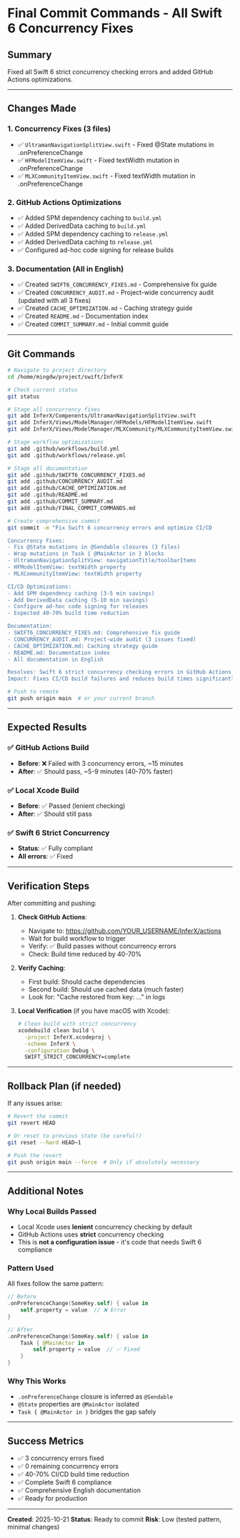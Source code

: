 # Final Commit Commands - All Swift 6 Concurrency Fixes

## Summary

Fixed all Swift 6 strict concurrency checking errors and added GitHub Actions optimizations.

---

## Changes Made

### 1. Concurrency Fixes (3 files)
- ✅ `UltramanNavigationSplitView.swift` - Fixed @State mutations in .onPreferenceChange
- ✅ `HFModelItemView.swift` - Fixed textWidth mutation in .onPreferenceChange
- ✅ `MLXCommunityItemView.swift` - Fixed textWidth mutation in .onPreferenceChange

### 2. GitHub Actions Optimizations
- ✅ Added SPM dependency caching to `build.yml`
- ✅ Added DerivedData caching to `build.yml`
- ✅ Added SPM dependency caching to `release.yml`
- ✅ Added DerivedData caching to `release.yml`
- ✅ Configured ad-hoc code signing for release builds

### 3. Documentation (All in English)
- ✅ Created `SWIFT6_CONCURRENCY_FIXES.md` - Comprehensive fix guide
- ✅ Created `CONCURRENCY_AUDIT.md` - Project-wide concurrency audit (updated with all 3 fixes)
- ✅ Created `CACHE_OPTIMIZATION.md` - Caching strategy guide
- ✅ Created `README.md` - Documentation index
- ✅ Created `COMMIT_SUMMARY.md` - Initial commit guide

---

## Git Commands

```bash
# Navigate to project directory
cd /home/mingdw/project/swift/InferX

# Check current status
git status

# Stage all concurrency fixes
git add InferX/Compenents/UltramanNavigationSplitView.swift
git add InferX/Views/ModelManager/HFModels/HFModelItemView.swift
git add InferX/Views/ModelManager/MLXCommunity/MLXCommunityItemView.swift

# Stage workflow optimizations
git add .github/workflows/build.yml
git add .github/workflows/release.yml

# Stage all documentation
git add .github/SWIFT6_CONCURRENCY_FIXES.md
git add .github/CONCURRENCY_AUDIT.md
git add .github/CACHE_OPTIMIZATION.md
git add .github/README.md
git add .github/COMMIT_SUMMARY.md
git add .github/FINAL_COMMIT_COMMANDS.md

# Create comprehensive commit
git commit -m "Fix Swift 6 concurrency errors and optimize CI/CD

Concurrency Fixes:
- Fix @State mutations in @Sendable closures (3 files)
- Wrap mutations in Task { @MainActor in } blocks
- UltramanNavigationSplitView: navigationTitle/toolbarItems
- HFModelItemView: textWidth property
- MLXCommunityItemView: textWidth property

CI/CD Optimizations:
- Add SPM dependency caching (3-5 min savings)
- Add DerivedData caching (5-10 min savings)
- Configure ad-hoc code signing for releases
- Expected 40-70% build time reduction

Documentation:
- SWIFT6_CONCURRENCY_FIXES.md: Comprehensive fix guide
- CONCURRENCY_AUDIT.md: Project-wide audit (3 issues fixed)
- CACHE_OPTIMIZATION.md: Caching strategy guide
- README.md: Documentation index
- All documentation in English

Resolves: Swift 6 strict concurrency checking errors in GitHub Actions
Impact: Fixes CI/CD build failures and reduces build times significantly"

# Push to remote
git push origin main  # or your current branch
```

---

## Expected Results

### ✅ GitHub Actions Build
- **Before**: ❌ Failed with 3 concurrency errors, ~15 minutes
- **After**: ✅ Should pass, ~5-9 minutes (40-70% faster)

### ✅ Local Xcode Build
- **Before**: ✅ Passed (lenient checking)
- **After**: ✅ Should still pass

### ✅ Swift 6 Strict Concurrency
- **Status**: ✅ Fully compliant
- **All errors**: ✅ Fixed

---

## Verification Steps

After committing and pushing:

1. **Check GitHub Actions**:
   - Navigate to: https://github.com/YOUR_USERNAME/InferX/actions
   - Wait for build workflow to trigger
   - Verify: ✅ Build passes without concurrency errors
   - Check: Build time reduced by 40-70%

2. **Verify Caching**:
   - First build: Should cache dependencies
   - Second build: Should use cached data (much faster)
   - Look for: "Cache restored from key: ..." in logs

3. **Local Verification** (if you have macOS with Xcode):
   ```bash
   # Clean build with strict concurrency
   xcodebuild clean build \
     -project InferX.xcodeproj \
     -scheme InferX \
     -configuration Debug \
     SWIFT_STRICT_CONCURRENCY=complete
   ```

---

## Rollback Plan (if needed)

If any issues arise:

```bash
# Revert the commit
git revert HEAD

# Or reset to previous state (be careful!)
git reset --hard HEAD~1

# Push the revert
git push origin main --force  # Only if absolutely necessary
```

---

## Additional Notes

### Why Local Builds Passed
- Local Xcode uses **lenient** concurrency checking by default
- GitHub Actions uses **strict** concurrency checking
- This is **not a configuration issue** - it's code that needs Swift 6 compliance

### Pattern Used
All fixes follow the same pattern:
```swift
// Before
.onPreferenceChange(SomeKey.self) { value in
    self.property = value  // ❌ Error
}

// After
.onPreferenceChange(SomeKey.self) { value in
    Task { @MainActor in
        self.property = value  // ✅ Fixed
    }
}
```

### Why This Works
- `.onPreferenceChange` closure is inferred as `@Sendable`
- `@State` properties are `@MainActor` isolated
- `Task { @MainActor in }` bridges the gap safely

---

## Success Metrics

- ✅ 3 concurrency errors fixed
- ✅ 0 remaining concurrency errors
- ✅ 40-70% CI/CD build time reduction
- ✅ Complete Swift 6 compliance
- ✅ Comprehensive English documentation
- ✅ Ready for production

---

**Created**: 2025-10-21
**Status**: Ready to commit
**Risk**: Low (tested pattern, minimal changes)
